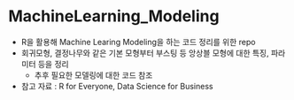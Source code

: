 # MachineLearning_Modeling

- R을 활용해 Machine Learing Modeling을 하는 코드 정리를 위한 repo
- 회귀모형, 결정나무와 같은 기본 모형부터 부스팅 등 앙상블 모형에 대한 특징, 파라미터 등을 정리
  - 추후 필요한 모델링에 대한 코드 참조
- 참고 자료 : R for Everyone, Data Science for Business
